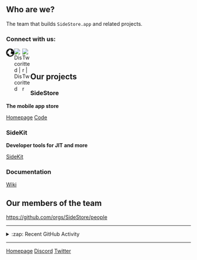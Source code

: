 <!-- 
Docs: How to use GitHub README and actions to auto-generate embedded content.
https://github.com/anuraghazra/github-readme-stats
https://www.youtube.com/watch?v=n6d4KHSKqGk
https://github.com/rahuldkjain/github-profile-readme-generator
 -->

## Who are we?

The team that builds `SideStore.app` and related projects.

### Connect with us:

<!--
[![Website](https://img.shields.io/website?label=sidestore.io&style=for-the-badge&url=https://sidestore.io)](https://sidestore.io)
[![Twitter Follow](https://img.shields.io/twitter/follow/sidestore_io?color=1DA1F2&logo=twitter&style=for-the-badge)](https://twitter.com/intent/follow?original_referer=https%3A%2F%2Fgithub.com%2Fsidestore&screen_name=sidestore)
[![GitHub Followers](https://img.shields.io/github/followers/sidestore?style=for-the-badge)]()
[![GitHub Sponsors](https://img.shields.io/github/sponsors/sidestore?style=for-the-badge
)]() 
-->

[<img align="left" alt="sidestore.io" width="22px" src="https://raw.githubusercontent.com/iconic/open-iconic/master/svg/globe.svg" />][website]
[<img align="left" alt="Discord | Discord" width="22px" src="https://cdn.jsdelivr.net/npm/simple-icons@v3/icons/discord.svg" />][discord]
[<img align="left" alt="Twitter | Twitter" width="22px" src="https://cdn.jsdelivr.net/npm/simple-icons@v3/icons/twitter.svg" />][twitter]

<br />
<br />

## Our projects

### SideStore

__The mobile app store__

[Homepage][website]
[Code][git.sidestore]

### SideKit

__Developer tools for JIT and more__

[SideKit][git.sidekit]

### Documentation

[Wiki][wiki]

## Our members of the team

https://github.com/orgs/SideStore/people

---

<details>
  <summary>:zap: Recent GitHub Activity</summary>

<!--START_SECTION:activity-->
1. 🗣 Commented on [#836](https://github.com/SideStore/SideStore/issues/836) in [SideStore/SideStore](https://github.com/SideStore/SideStore)
2. 🗣 Commented on [#754](https://github.com/SideStore/SideStore/issues/754) in [SideStore/SideStore](https://github.com/SideStore/SideStore)
3. 🗣 Commented on [#838](https://github.com/SideStore/SideStore/issues/838) in [SideStore/SideStore](https://github.com/SideStore/SideStore)
4. ❗️ Opened issue [#839](https://github.com/SideStore/SideStore/issues/839) in [SideStore/SideStore](https://github.com/SideStore/SideStore)
5. ❗️ Opened issue [#838](https://github.com/SideStore/SideStore/issues/838) in [SideStore/SideStore](https://github.com/SideStore/SideStore)
6. 🗣 Commented on [#156](https://github.com/SideStore/SideStore/issues/156) in [SideStore/SideStore](https://github.com/SideStore/SideStore)
7. 🗣 Commented on [#63](https://github.com/SideStore/sidestore.github.io/issues/63) in [SideStore/sidestore.github.io](https://github.com/SideStore/sidestore.github.io)
8. ❗️ Closed issue [#63](https://github.com/SideStore/sidestore.github.io/issues/63) in [SideStore/sidestore.github.io](https://github.com/SideStore/sidestore.github.io)
9. 🗣 Commented on [#601](https://github.com/SideStore/SideStore/issues/601) in [SideStore/SideStore](https://github.com/SideStore/SideStore)
10. 🗣 Commented on [#601](https://github.com/SideStore/SideStore/issues/601) in [SideStore/SideStore](https://github.com/SideStore/SideStore)
11. 🗣 Commented on [#836](https://github.com/SideStore/SideStore/issues/836) in [SideStore/SideStore](https://github.com/SideStore/SideStore)
12. 🗣 Commented on [#836](https://github.com/SideStore/SideStore/issues/836) in [SideStore/SideStore](https://github.com/SideStore/SideStore)
13. ❗️ Opened issue [#836](https://github.com/SideStore/SideStore/issues/836) in [SideStore/SideStore](https://github.com/SideStore/SideStore)
14. 🗣 Commented on [#68](https://github.com/SideStore/SideStore/issues/68) in [SideStore/SideStore](https://github.com/SideStore/SideStore)
15. 🗣 Commented on [#835](https://github.com/SideStore/SideStore/issues/835) in [SideStore/SideStore](https://github.com/SideStore/SideStore)
16. 🗣 Commented on [#835](https://github.com/SideStore/SideStore/issues/835) in [SideStore/SideStore](https://github.com/SideStore/SideStore)
17. ❗️ Opened issue [#835](https://github.com/SideStore/SideStore/issues/835) in [SideStore/SideStore](https://github.com/SideStore/SideStore)
18. 🗣 Commented on [#819](https://github.com/SideStore/SideStore/issues/819) in [SideStore/SideStore](https://github.com/SideStore/SideStore)
19. 🗣 Commented on [#63](https://github.com/SideStore/sidestore.github.io/issues/63) in [SideStore/sidestore.github.io](https://github.com/SideStore/sidestore.github.io)
20. 🗣 Commented on [#822](https://github.com/SideStore/SideStore/issues/822) in [SideStore/SideStore](https://github.com/SideStore/SideStore)
<!--END_SECTION:activity-->

</details>

---

[Homepage][patreon] [Discord][discord] [Twitter][twitter]

<!--
- [Patreon][patreon]
- [OpenCollective][opencollective]
- [YouTube][youtube]
-->

[website]: https://sidestore.io
[wiki]: https://wiki.sidestore.io
[twitter]: https://twitter.com/sidestore_io
[discord]: https://discord.gg/sidestore-949183273383395328
[youtube]: https://youtube.com/TODO
[patreon]: https://www.patreon.com/SideStore
[opencollective]: https://opencollective.com/TODO
[git.sidestore]: https://github.com/SideStore/SideStore/
[git.sidekit]: https://github.com/SideStore/SideKit

